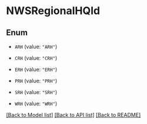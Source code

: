 # NWSRegionalHQId

## Enum


* `ARH` (value: `"ARH"`)

* `CRH` (value: `"CRH"`)

* `ERH` (value: `"ERH"`)

* `PRH` (value: `"PRH"`)

* `SRH` (value: `"SRH"`)

* `WRH` (value: `"WRH"`)


[[Back to Model list]](../README.md#documentation-for-models) [[Back to API list]](../README.md#documentation-for-api-endpoints) [[Back to README]](../README.md)


